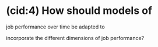# (cid:4) How should models of

job performance over time be adapted to

incorporate the different dimensions of job performance?